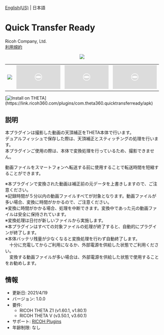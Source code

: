 [English(US)](README.md) | 日本語

# Quick Transfer Ready

Ricoh Company, Ltd.  
[利用規約](https://www.ricoh360.com/ja/terms/plugins/)

<div align="center"><img src="./1.png"><table><tr><td><img src="./2.png"></td><td><img src="./3.png"></td><td><img src="./4.png"></td><td><img src="./5.png"></td></tr></table></div>

[![Install on THETA](https://assets.ricoh360.com/image/upload/v1/front/theta/install-button.svg?)](https://link.ricoh360.com/plugins/com.theta360.quicktransferready/apk)

## 説明

<div id="plugin-description">

本プラグインは撮影した動画の天頂補正をTHETA本体で行います。  
デュアルフィッシュで保存した際は、天頂補正とスティッチングの処理を行います。  
本プラグインご使用の際は、本体で変換処理を行っているため、撮影できません。  
  
動画ファイルをスマートフォンへ転送する前に使用することで転送時間を短縮することができます。  
  
※本プラグインで変換された動画は補正前の元データを上書きしますので、ご注意ください。  
※記録時間が５分以内の動画ファイルすべてが対象となります。動画ファイルが多い場合、変換に時間がかかるので、ご注意ください。  
※変換に時間がかかる場合、処理を中断できます。変換中であった元の動画ファイルは安全に保持されています。  
※変換処理は日付が新しいファイルから実施します。  
※本プラグインはすべての対象ファイルの処理が終了すると、自動的にプラグインが終了します。  
※本体バッテリ残量が少なくなると変換処理を行わず自動終了します。  
　十分に充電してからご利用になるか、外部電源を供給した状態でご利用ください。  
　変換する動画ファイルが多い場合は、外部電源を供給した状態で使用することをお勧めします。  

</div>

## 情報

- 更新日: 2021/4/19
- バージョン: 1.0.0
- 要件:
  - RICOH THETA Z1 (v1.60.1, v1.80.1)
  - RICOH THETA V (v3.50.1, v3.60.1)
- サポート: [RICOH Plugins](https://support.ricoh360.com/ja/)
- 年齢制限: なし
